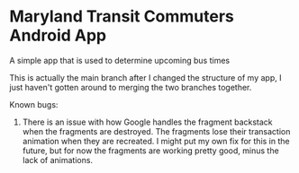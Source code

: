 Maryland Transit Commuters Android App
==========
A simple app that is used to determine upcoming bus times

This is actually the main branch after I changed the structure of my app, I just haven't gotten around to merging the two branches together.

Known bugs:
1) There is an issue with how Google handles the fragment backstack when the
fragments are destroyed. The fragments lose their transaction animation when
they are recreated. I might put my own fix for this in the future, but for now
the fragments are working pretty good, minus the lack of animations.

